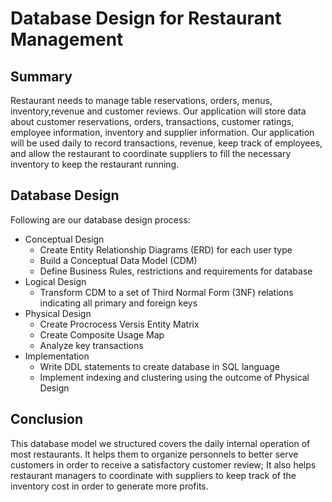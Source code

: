 # Database Design for Restaurant Management

## Summary

Restaurant needs to manage table reservations, orders, menus, inventory,revenue and customer reviews. Our application will store data about customer reservations, orders, transactions, customer ratings, employee information, inventory and supplier information. Our application will be used daily to record transactions, revenue, keep track of employees, and allow the restaurant to coordinate suppliers to fill the necessary inventory to keep the restaurant running.

## Database Design

Following are our database design process:

- Conceptual Design
  - Create Entity Relationship Diagrams (ERD) for each user type
  - Build a Conceptual Data Model (CDM)
  - Define Business Rules, restrictions and requirements for database
- Logical Design
  - Transform CDM to a set of Third Normal Form (3NF) relations indicating all primary and foreign keys
- Physical Design
  - Create Procrocess Versis Entity Matrix
  - Create Composite Usage Map
  - Analyze key transactions
- Implementation
  - Write DDL statements to create database in SQL language
  - Implement indexing and clustering using the outcome of Physical Design

## Conclusion

This database model we structured covers the daily internal operation of most restaurants. It helps them to organize personnels to better serve customers in order to receive a satisfactory customer review; It also helps restaurant managers to coordinate with suppliers to keep track of the inventory cost in order to generate more profits.
